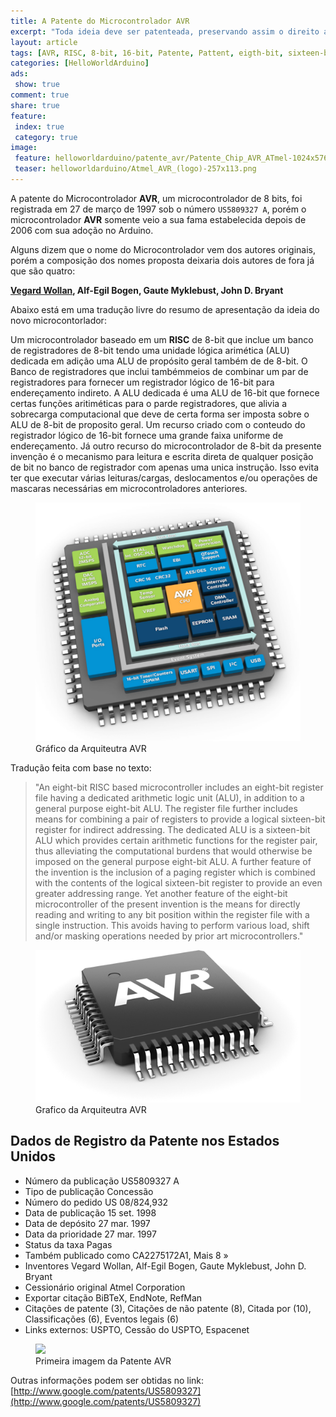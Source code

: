 ```yaml
---
title: A Patente do Microcontrolador AVR
excerpt: "Toda ideia deve ser patenteada, preservando assim o direito autoral sobre a criação, e definindo como a nova idea deve ser aplicada e evitando assim que seja usada de forma indiscriminada, reservando o direito de se exigir qualquer tipo de ressarcimento quando a ocasião permitir"
layout: article
tags: [AVR, RISC, 8-bit, 16-bit, Patente, Pattent, eigth-bit, sixteen-bit, bit, byte, registradores, banco de registradores, USPTO, Cessão do USPTO, Espacenet]
categories: [HelloWorldArduino]
ads:
 show: true
comment: true
share: true 
feature:
 index: true
 category: true
image:
 feature: helloworldarduino/patente_avr/Patente_Chip_AVR_ATmel-1024x576.jpg
 teaser: helloworldarduino/Atmel_AVR_(logo)-257x113.png
---
```


A patente do Microcontrolador **AVR**, um microcontrolador de 8 bits, foi registrada 
em 27 de março de 1997 sob o número `US5809327 A`, porém o microcontrolador **AVR**
somente veio a sua fama estabelecida depois de 2006 com sua adoção no Arduino.

Alguns dizem que o nome do Microcontrolador vem dos autores originais, porém 
a composição dos nomes proposta deixaria dois autores de fora já que são 
quatro:

**[Vegard Wollan](/perfil/vegardwollan/), Alf-Egil Bogen, Gaute Myklebust, John D. Bryant**



Abaixo está em uma tradução livre do resumo de apresentação da ideia do novo 
microcontorlador:


Um microcontrolador baseado em um **RISC** de 8-bit que inclue um banco de 
registradores de 8-bit tendo uma unidade lógica arimética (ALU) dedicada em 
adição uma ALU de propósito geral também de de 8-bit. O Banco de registradores 
que inclui tambémmeios de combinar um par de registradores para fornecer um
registrador lógico de 16-bit para endereçamento indireto. A ALU dedicada é 
uma ALU de 16-bit que fornece certas funções aritiméticas para o parde 
registradores, que alivia a sobrecarga computacional que deve de certa forma
ser imposta sobre o ALU de 8-bit de proposito geral. Um recurso criado com 
o conteudo do registrador lógico de 16-bit fornece uma grande faixa uniforme
de endereçamento. Já outro recurso do microcontrolador de 8-bit da presente
invenção é o mecanismo para leitura e escrita direta de qualquer posição de 
bit no banco de registrador com apenas uma unica instrução. Isso evita ter que
executar várias leituras/cargas, deslocamentos e/ou operações de mascaras
necessárias em microcontroladores anteriores.  

<figure>
<img src="/images/helloworldarduino/arquitetura_avr_atmega_attiny/chip_grafico_arquitetura-avr-900x811.png" />
<figcaption>Gráfico da Arquiteutra AVR</figcaption>
</figure>

Tradução feita com base no texto:

>   "An eight-bit RISC based microcontroller includes an eight-bit
>    register file having a dedicated arithmetic logic unit (ALU), 
>    in addition to a general purpose eight-bit ALU. The register 
>    file further includes means for combining a pair of registers 
>    to provide a logical sixteen-bit register for indirect 
>    addressing. The dedicated ALU is a sixteen-bit ALU which 
>    provides certain arithmetic functions for the register pair, 
>    thus alleviating the computational burdens that would otherwise 
>    be imposed on the general purpose eight-bit ALU. A further 
>    feature of the invention is the inclusion of a paging register 
>    which is combined with the contents of the logical sixteen-bit 
>    register to provide an even greater addressing range. Yet another 
>    feature of the eight-bit microcontroller of the present invention 
>    is the means for directly reading and writing to any bit position 
>    within the register file with a single instruction. This avoids 
>    having to perform various load, shift and/or masking operations 
>    needed by prior art microcontrollers."

<figure>
<img src="/images/helloworldarduino/avr_chip_small-521-300.png" />
<figcaption>Grafico da Arquiteutra AVR</figcaption>
</figure>

## Dados de Registro da Patente nos Estados Unidos

 * Número da publicação	US5809327 A
 * Tipo de publicação	Concessão
 * Número do pedido	US 08/824,932
 * Data de publicação	15 set. 1998
 * Data de depósito	27 mar. 1997
 * Data da prioridade	27 mar. 1997
 * Status da taxa	Pagas
 * Também publicado como	CA2275172A1, Mais 8 »
 * Inventores	Vegard Wollan, Alf-Egil Bogen, Gaute Myklebust, John D. Bryant
 * Cessionário original	Atmel Corporation
 * Exportar citação	BiBTeX, EndNote, RefMan
 * Citações de patente (3), Citações de não patente (8), Citada por (10), Classificações (6), Eventos legais (6)
 * Links externos: USPTO, Cessão do USPTO, Espacenet

<figure>
<a href="http://www.google.com/patents/US5809327">
<img src="/images/helloworldarduino/patente_avr/Patente_Chip_AVR_ATmel-1024-576.jpg" />
</a>
<figcaption>Primeira imagem da Patente AVR</figcaption>
</figure>

Outras informações podem ser obtidas no link: [http://www.google.com/patents/US5809327](http://www.google.com/patents/US5809327)
